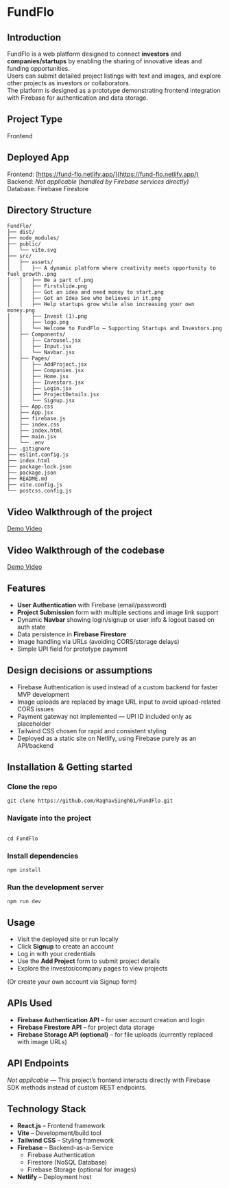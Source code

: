 # FundFlo

## Introduction
FundFlo is a web platform designed to connect **investors** and **companies/startups** by enabling the sharing of innovative ideas and funding opportunities.  
Users can submit detailed project listings with text and images, and explore other projects as investors or collaborators.  
The platform is designed as a prototype demonstrating frontend integration with Firebase for authentication and data storage.

## Project Type
Frontend

## Deployed App
Frontend: [https://fund-flo.netlify.app/](https://fund-flo.netlify.app/)  
Backend: *Not applicable (handled by Firebase services directly)*  
Database: Firebase Firestore

## Directory Structure
```
FundFlo/
├── dist/
├── node_modules/
├── public/
│   └── vite.svg
├── src/
│   ├── assets/
│   │   ├── A dynamic platform where creativity meets opportunity to fuel growth..png
│   │   ├── Be a part of.png
│   │   ├── Firstslide.png
│   │   ├── Got an idea and need money to start.png
│   │   ├── Got an Idea See who believes in it.png
│   │   ├── Help startups grow while also increasing your own money.png
│   │   ├── Invest (1).png
│   │   ├── logo.png
│   │   └── Welcome to FundFlo — Supporting Startups and Investors.png
│   ├── Components/
│   │   ├── Carousel.jsx
│   │   ├── Input.jsx
│   │   └── Navbar.jsx
│   ├── Pages/
│   │   ├── AddProject.jsx
│   │   ├── Companies.jsx
│   │   ├── Home.jsx
│   │   ├── Investors.jsx
│   │   ├── Login.jsx
│   │   ├── ProjectDetails.jsx
│   │   └── Signup.jsx
│   ├── App.css
│   ├── App.jsx
│   ├── firebase.js
│   ├── index.css
│   ├── index.html
│   ├── main.jsx
│   └── .env
├── .gitignore
├── eslint.config.js
├── index.html
├── package-lock.json
├── package.json
├── README.md
├── vite.config.js
└── postcss.config.js
```

## Video Walkthrough of the project
[Demo Video](https://youtu.be/25QumoBQtgE)


## Video Walkthrough of the codebase
[Demo Video]()

## Features
- **User Authentication** with Firebase (email/password)
- **Project Submission** form with multiple sections and image link support
- Dynamic **Navbar** showing login/signup or user info & logout based on auth state
- Data persistence in **Firebase Firestore**
- Image handling via URLs (avoiding CORS/storage delays)
- Simple UPI field for prototype payment

## Design decisions or assumptions
- Firebase Authentication is used instead of a custom backend for faster MVP development
- Image uploads are replaced by image URL input to avoid upload-related CORS issues
- Payment gateway not implemented — UPI ID included only as placeholder
- Tailwind CSS chosen for rapid and consistent styling
- Deployed as a static site on Netlify, using Firebase purely as an API/backend

## Installation & Getting started

### Clone the repo
```
git clone https://github.com/RaghavSingh01/FundFlo.git
```
### Navigate into the project
```

cd FundFlo
```
### Install dependencies
```
npm install
```


### Run the development server
```
npm run dev
```

## Usage
- Visit the deployed site or run locally
- Click **Signup** to create an account
- Log in with your credentials
- Use the **Add Project** form to submit project details
- Explore the investor/company pages to view projects

(Or create your own account via Signup form)

## APIs Used
- **Firebase Authentication API** – for user account creation and login
- **Firebase Firestore API** – for project data storage
- **Firebase Storage API (optional)** – for file uploads (currently replaced with image URLs)

## API Endpoints
*Not applicable* — This project’s frontend interacts directly with Firebase SDK methods instead of custom REST endpoints.  


## Technology Stack
- **React.js** – Frontend framework
- **Vite** – Development/build tool
- **Tailwind CSS** – Styling framework
- **Firebase** – Backend-as-a-Service
  - Firebase Authentication
  - Firestore (NoSQL Database)
  - Firebase Storage (optional for images)
- **Netlify** – Deployment host


